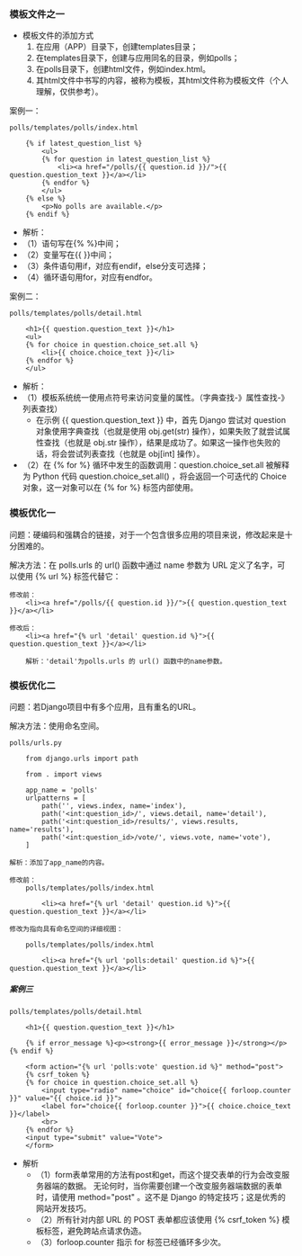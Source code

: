 ### 模板文件之一 ###
- 模板文件的添加方式
	1.  在应用（APP）目录下，创建templates目录；
	2.  在templates目录下，创建与应用同名的目录，例如polls；
	3.  在polls目录下，创建html文件，例如index.html。
	4.  其html文件中书写的内容，被称为模板，其html文件称为模板文件（个人理解，仅供参考）。

案例一：

	polls/templates/polls/index.html
	
		{% if latest_question_list %}
		    <ul>
		    {% for question in latest_question_list %}
		        <li><a href="/polls/{{ question.id }}/">{{ question.question_text }}</a></li>
		    {% endfor %}
		    </ul>
		{% else %}
		    <p>No polls are available.</p>
		{% endif %}

- 解析：
- （1）语句写在{%  %}中间；
- （2）变量写在{{  }}中间；
- （3）条件语句用if，对应有endif，else分支可选择；
- （4）循环语句用for，对应有endfor。


案例二：

	polls/templates/polls/detail.html
	
		<h1>{{ question.question_text }}</h1>
		<ul>
		{% for choice in question.choice_set.all %}
		    <li>{{ choice.choice_text }}</li>
		{% endfor %}
		</ul>

- 解析：
- （1）模板系统统一使用点符号来访问变量的属性。（字典查找-》属性查找-》列表查找）
	- 在示例 {{ question.question_text }} 中，首先 Django 尝试对 question 对象使用字典查找（也就是使用 obj.get(str) 操作），如果失败了就尝试属性查找（也就是 obj.str 操作），结果是成功了。如果这一操作也失败的话，将会尝试列表查找（也就是 obj[int] 操作）。
- （2）在 {% for %} 循环中发生的函数调用：question.choice_set.all 被解释为 Python 代码 question.choice_set.all() ，将会返回一个可迭代的 Choice 对象，这一对象可以在 {% for %} 标签内部使用。


### 模板优化一 ###

问题：硬编码和强耦合的链接，对于一个包含很多应用的项目来说，修改起来是十分困难的。

解决方法：在 polls.urls 的 url() 函数中通过 name 参数为 URL 定义了名字，可以使用 {% url %} 标签代替它：

	修改前：
		<li><a href="/polls/{{ question.id }}/">{{ question.question_text }}</a></li>
				
	修改后：
		<li><a href="{% url 'detail' question.id %}">{{ question.question_text }}</a></li>

		解析：'detail'为polls.urls 的 url() 函数中的name参数。


### 模板优化二 ###

问题：若Django项目中有多个应用，且有重名的URL。

解决方法：使用命名空间。

	polls/urls.py
	
		from django.urls import path
		
		from . import views
		
		app_name = 'polls'
		urlpatterns = [
		    path('', views.index, name='index'),
		    path('<int:question_id>/', views.detail, name='detail'),
		    path('<int:question_id>/results/', views.results, name='results'),
		    path('<int:question_id>/vote/', views.vote, name='vote'),
		]

	解析：添加了app_name的内容。

	修改前：
		polls/templates/polls/index.html
		
			<li><a href="{% url 'detail' question.id %}">{{ question.question_text }}</a></li>

	修改为指向具有命名空间的详细视图：
	
		polls/templates/polls/index.html
		
			<li><a href="{% url 'polls:detail' question.id %}">{{ question.question_text }}</a></li>

##### 案例三 

	polls/templates/polls/detail.html
	
		<h1>{{ question.question_text }}</h1>
		
		{% if error_message %}<p><strong>{{ error_message }}</strong></p>{% endif %}
		
		<form action="{% url 'polls:vote' question.id %}" method="post">
		{% csrf_token %}
		{% for choice in question.choice_set.all %}
		    <input type="radio" name="choice" id="choice{{ forloop.counter }}" value="{{ choice.id }}">
		    <label for="choice{{ forloop.counter }}">{{ choice.choice_text }}</label>
			<br>
		{% endfor %}
		<input type="submit" value="Vote">
		</form>

- 解析
	- （1）form表单常用的方法有post和get，而这个提交表单的行为会改变服务器端的数据。 无论何时，当你需要创建一个改变服务器端数据的表单时，请使用 method="post" 。这不是 Django 的特定技巧；这是优秀的网站开发技巧。
	- （2）所有针对内部 URL 的 POST 表单都应该使用 {% csrf_token %} 模板标签，避免跨站点请求伪造。
	- （3）forloop.counter 指示 for 标签已经循环多少次。
